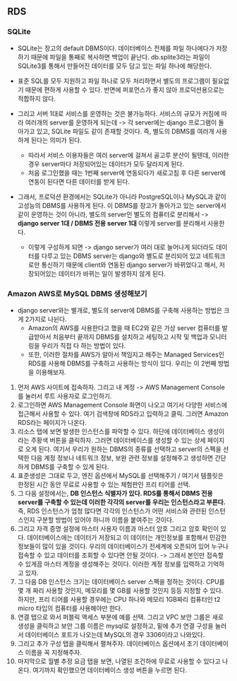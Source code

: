 ## RDS


### SQLite
- SQLite는 장고의 default DBMS이다. 데이터베이스 전체를 파일 하나에다가 저장하기 때문에 파일을 통째로 복사하면 백업이 끝난다. db.splite3라는 파일이 SQLite3를 통해서 만들어진 데이터를 모두 담고 있는 파일 하나에 해당한다. 
- 표준 SQL를 모두 지원하고 파일 하나로 모두 처리하면서 별도의 프로그램이 필요없기 때문에 편하게 사용할 수 있다. 반면에 퍼포먼스가 좋지 않아 프로덕션용으로는 적합하지 않다.

- 그리고 서버 1대로 서비스를 운영하는 것은 불가능하다. 서비스의 규모가 커짐에 따라 여러개의 server를 운영하게 되는데 -> 각 server에는 django 프로그램이 돌아가고 있고, SQLite 파일도 같이 존재할 것이다. 즉, 별도의 DBMS를 여러개 사용하게 된다는 의미가 된다.
  - 따라서 서비스 이용자들은 여러 server에 걸쳐서 골고루 분산이 될텐데, 이러한 경우 server마다 저장되어있는 데이터가 모두 달라지게 된다.
  - 처음 로그인했을 때는 1번째 server에 연동되다가 새로고침 후 다른 server에 연동이 된다면 다른 데이터를 받게 된다. 

- 그래서, 프로덕션 환경에서는 SQLite가 아니라 PostgreSQL이나 MySQL과 같이 고성능의 DBMS를 사용하게 된다. 이 DBMS를 장고가 돌아가고 있는 server에서 같이 운영하는 것이 아니라, 별도의 server인 별도의 컴퓨터로 분리해서 -> **django server 1대 / DBMS 전용 server 1대** 이렇게 server를 분리해서 사용한다.
  - 이렇게 구성하게 되면 -> django server가 여러 대로 늘어나게 되더라도 데이터를 다루고 있는 DBMS server는 django와 별도로 분리되어 있고 네트워크로만 통신하기 때문에 client와 연동된 django server가 바뀌었다고 해서, 저장되어있는 데이터가 바뀌는 일이 발생하지 않게 된다. 


### Amazon AWS로 MySQL DBMS 생성해보기
- django server와는 별개로, 별도의 server에 DBMS를 구축해 사용하는 방법은 크게 2가지로 나뉜다. 
  - Amazon의 AWS를 사용한다고 했을 때 EC2와 같은 가상 server 컴퓨터를 발급받아서 처음부터 끝까지 DBMS를 설치하고 세팅하고 시작 및 백업과 모니터링을 우리가 직접 다 하는 방법이 있다.
  - 또한, 이러한 절차를 AWS가 알아서 책임지고 해주는 Managed Services인 RDS를 사용해 DBMS를 구축하고 사용하는 방식이 있다. 우리는 이 2번째 방법을 이용해보자.

1) 먼저 AWS 사이트에 접속하자. 그리고 내 계정 -> AWS Management Console를 눌러서 루트 사용자로 로그인하기.
2) 로그인하면 AWS Management Console 화면이 나오고 여기서 다양한 서비스에 접근해서 사용할 수 있다. 여기 검색창에 RDS라고 입력하고 클릭. 그러면 Amazon RDS라는 페이지가 나온다.
3) 리소스 탭에 보면 발생한 인스턴스를 파악할 수 있다. 하단에 데이터베이스 생성이라는 주황색 버튼을 클릭하자. 그러면 데이터베이스를 생성할 수 있는 상세 페이지로 오게 된다. 여기서 우리가 원하는 DBMS의 종류를 선택하고 server의 스펙을 선택한 다음 계정 정보나 네트워크 정보, 보완 관련 정보를 설정해주고 생성하면 간단하게 DBMS를 구축할 수 있게 된다.
4) 표준생성은 그대로 두고, 엔진 옵션에서 MySQL를 선택해주기 / 여기서 템플릿은 한정된 시간 동안 무료로 사용할 수 있는 체험판인 프리 티어를 선택.
5) 그 다음 설정에서는, **DB 인스턴스 식별자가 있다. RDS를 통해서 DBMS 전용 server를 구축할 수 있는데 이러한 각각의 server를 우리는 인스턴스라고 부른다.** 즉, RDS 인스턴스가 엄청 많다면 각각의 인스턴스가 어떤 서비스와 관련된 인스턴스인지 구분할 방법이 있어야 하니까 이름을 붙여주는 것이다. 
6) 그리고 자격 증명 설정에 마스터 사용자 이름과 마스터 암호 그리고 암호 확인이 있다. 데이터베이스에는 데이터가 저장되고 이 데이터는 개인정보를 포함해서 민감한 정보들이 많이 있을 것이다. 우리의 데이터베이스가 전세계에 오픈되어 있어 누구나 접속할 수 있고 데이터를 조회할 수 있다면 안될 것이다. -> 그래서 본인만 접속할 수 있게끔 마스터 계정을 생성해주는 것이다. 이러한 계정 정보를 입력하고 기억하고 있자.
7) 그 다음 DB 인스턴스 크기는 데이터베이스 server 스펙을 정하는 것이다. CPU를 몇 개 짜리 사용할 것인지, 메모리를 몇 GB를 사용할 것인지 등등 지정할 수 있다. 하지만, 프리 티어를 사용할 경우에는 CPU 하나와 메모리 1GB짜리 컴퓨터인 t2 micro 타입의 컴퓨터를 사용해야만 한다.
8) 연결 탭으로 와서 퍼블릭 액세스 부분에 예를 선택. 그리고 VPC 보안 그룹은 새로 생성을 클릭하고 보안 그룹 이름은 mysql로 설정하고, 밑에 추가 연결 구성을 눌러서 데이터베이스 포트가 나오는데 MySQL의 경우 3306이라고 나와있다.
9) 그리고 추가 구성 탭을 클릭해서 펼쳐주자. 데이터베이스 옵션에서 초기 데이터베이스 이름을 꼭 지정해주자.
10) 마지막으로 월별 추정 요금 탭을 보면, 나열된 조건하에 무료로 사용할 수 있다고 나온다. 여기까지 확인했으면 데이터베이스 생성 버튼을 누르면 된다.
